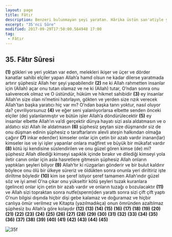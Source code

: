 ```yaml
---
layout: page
title: Fâtır
description: Benzeri bulunmayan şeyi yaratan. Hârika üstün san'atiyle yaratan, Meleâike süresi
excerpt: "35'nci Sûre"
modified: 2017-09-29T17:50:00.564948 17:00
tag: 
 - Fâtır
---
```


## 35. Fâtır Sûresi

**(1)** gökleri ve yeri yoktan var eden, melekleri ikişer ve üçer ve dörder kanatlar sahibi elçiler yapan Allah’a hamd olsun ne kadar dilerse yaratmada artırır şüphesiz Allah her şeyi yapabilendir
**(2)** ne ki Allah rahmetten insanlar için (Allah) açar onu tutan olamaz ve ne ki (Allah) tutar, O’ndan sonra onu salıverecek olmaz ve O üstündür, hüküm ve hikmet sahibidir
**(3)** ey insanlar Allah’ın size olan ni’metini hatırlayın, gökten ve yerden size rızık verecek Allah'tan başka yaratıcı hiç var mı? O’ndan başka tanrı yoktur, nasıl oluyor da? çevriliyorsunuz
**(4)** ve eğer seni yalanlıyorlarsa elbette senden önceki elçiler (de)	
 yalanlanmıştır ve bütün işler Allah’a döndürülecektir
**(5)** ey insanlar elbette Allah’ın va’di gerçektir dünya hayatı sizi asla aldatmasın ve o aldatıcı sizi Allah ile aldatmasın
**(6)** şüphesiz şeytan size düşmandır siz de onu düşman edinin şüphesiz o taraftarlarını alevli ateşin halkından olmağa çağırır
**(7)** inkar eden(ler) kimseler onlar için çetin bir azab vardır inanan(lar) kimseler ise ve iyi işler yapanlar onlara mağfiret ve büyük bir mükafat vardır 
**(8)** kötü işi kendisine süslendirilen ve onu güzel gören kimse (de) mi? şüphesiz Allah dilediği kimseyi sapıklık içinde bırakır ve dilediği kimseyi yola iletir canın onlar için asla hasretlere gitmesin şüphesiz Allah onların yaptıkları şeyleri biliyor
**(9)** Allah’tır ki rüzgarları gönderir ve bir bulut kaldırır böylece onu ölü bir ülkeye süreriz ve öldükten sonra onunla yeri diriltiriz işte diriltme böyledir
**(10)** kim ise şeref istiyor şeref tamamen Allah’ındır güzel söz ve iyi amel O’na çıkar onu yükseltir kötü şeyleri tuzak kuranlara (gelince) onlar için çetin bir azab vardır ve onların tuzağı o bozulacaktır
**(11)** ve Allah sizi topraktan sonra nutfe(sperm)den yarattı sonra sizi çift çift yaptı O’nun bilgisi dışında hiçbir dişi gebe kalamaz ve doğuramaz ve hiçbir canlıya ömür verilmez ve Kitapta (yazılmadıkça) onun ömründen azaltılmaz şüphesiz bu Allah’a göre kolaydır
**(12)**
**(13)**
**(14)**
**(15)**
**(16)**
**(17)**
**(18)**
**(19)**
**(20)**
**(21)**
**(22)**
**(23)**
**(24)**
**(25)**
**(26)**
**(27)**
**(28)**
**(29)**
**(30)**
**(31)**
**(32)**
**(33)**
**(34)**
**(35)**
**(36)**
**(37)**
**(38)**
**(39)**
**(40)**
**(41)**
**(42)**
**(43)**
**(44)**
**(45)**

![35f]({{site.url}}/images/ayrac-muhur.png)
